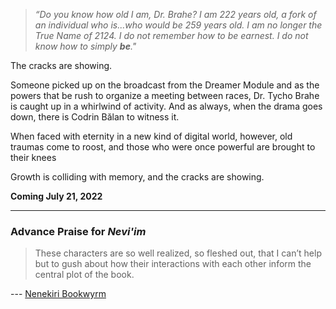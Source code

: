 > *“Do you know how old I am, Dr. Brahe? I am 222 years old, a fork of an individual who is...who would be 259 years old. I am no longer the True Name of 2124. I do not remember how to be earnest. I do not know how to simply **be**."*

The cracks are showing.

Someone picked up on the broadcast from the Dreamer Module and as the powers that be rush to organize a meeting between races, Dr. Tycho Brahe is caught up in a whirlwind of activity. And as always, when the drama goes down, there is Codrin Bălan to witness it.

When faced with eternity in a new kind of digital world, however, old traumas come to roost, and those who were once powerful are brought to their knees

Growth is colliding with memory, and the cracks are showing.

**Coming July 21, 2022**

-----

### Advance Praise for *Nevi'im*

> These characters are so well realized, so fleshed out, that I can’t help but to gush about how their interactions with each other inform the central plot of the book.

--- [Nenekiri Bookwyrm](https://www.goodreads.com/review/show/4700857305)
